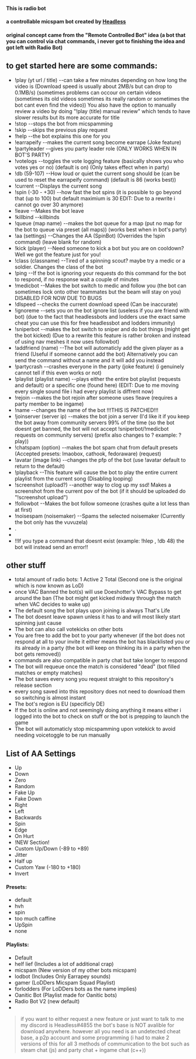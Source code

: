 #### This is radio bot
#### a controllable micspam bot created by [Headless](https://steamcommunity.com/id/HeadlessHorselessHorseman/)
#### original concept came from the "Remote Controlled Bot" idea (a bot that you can control via chat commands, i never got to finishing the idea and got left with Radio Bot)

## to get started here are some commands:
- !play (yt url / title)  --can take a few minutes depending on how long the video is (Download speed is usually about 2MB/s but can drop to 0.1MB/s) (sometimes problems can occour on certain videos (sometimes its old videos sometimes its really random or sometimes the bot cant even find the video)) You also have the option to manually review a video by doing "!play (title) manual review" which tends to have slower results but its more accurate for title
- !stop                         --stops the bot from micspamming
- !skip                         --skips the previous play request
- !help                         --the bot explains this one for you
- !earrapeify                   --makes the current song become earrape (Joke feature)
- !partyleader                  --gives you party leader role (ONLY WORKS WHEN IN BOT'S PARTY)
- !votelogs                     --toggles the vote logging feature (basically shows you who votes yes or no) (default is on) (Only takes effect when in party)
- !db (59-107)                  --How loud or quiet the current song should be (can be used to reset the earrapeify command) (default is 86 (works best))
- !current                      --Displays the current song
- !spin (-30 - +30)             --how fast the bot spins (it is possible to go beyond that (up to 100) but default maximium is 30 EDIT: Due to a rewrite i cannot go over 30 anymore)
- !leave                        --Makes the bot leave
- !killbind                     --killbinds
- !queue (map name)             --makes the bot queue for a map (put no map for the bot to queue via preset (all maps)) (works best when in bot's party)
- !aa (settings)                --Changes the AA (SpinBot) (Overrides the !spin command) (leave blank for random)
- !kick (player)                --Need someone to kick a bot but you are on cooldown? Well we got the feature just for you!
- !class (classname)            --Tired of a spinning scout? maybe try a medic or a soldier. Changes the class of the bot
- !ping                         --If the bot is ignoring your requests do this command for the bot to respond, if no response wait a couple of minutes
- !medicbot                     --Makes the bot switch to medic and follow you (the bot can sometimes lock onto other teammates but the beam will stay on you) DISABLED FOR NOW DUE TO BUGS
- !dlspeed                      --checks the current download speed (Can be inaccurate)
- !ignoreme                     --sets you on the bot ignore list (useless if you are friend with bot) (due to the fact that headlessbots and lodders use the exact same cheat you can use this for free headlessbot and lodders immunity)
- !sniperbot                    --makes the bot switch to sniper and do bot things (might get the bot kicked) (Due to a rewrite this feature is rather broken and instead of using nav meshes it now uses followbot)
- !addfriend (name)             --The bot will automaticly add the given player as a friend (Useful if someone cannot add the bot) Alternatively you can send the command without a name and it will add you instead
- !partycrash                   --crashes everyone in the party (joke feature) (i genuinely cannot tell if this even works or not)
- !playlist (playlist name)     --plays either the entire bot playlist (requests and default) or a specific one (found here) (EDIT: Due to me moving every single sound file i had every playlist is diffrent now)
- !rejoin                       --makes the bot rejoin after someone uses !leave (requires a party member to be ingame)
- !name                         --changes the name of the bot !!!THIS IS PATCHED!!!
- !joinserver (server ip)       --makes the bot join a server (I'd like it if you keep the bot away from community servers 99% of the time (so the bot doesnt get banned, the bot will not accept !sniperbot/!medicbot requests on community servers) (prefix also changes to ? example: ?play))
- !chatspam (option)            --makes the bot spam chat from default presets (Accepted presets: lmaobox, cathook, fedoraware) (request)
- !avatar (image link)          --changes the pfp of the bot (use !avatar default to return to the default)
- !playback                     --This feature will cause the bot to play the entire current playlist from the current song (Disabling looping)
- !screenshot (upload?)         --another way to clog up my ssd! Makes a screenshot from the current pov of the bot (if it should be uploaded do "!screenshot upload")
- !followbot                    --Makes the bot follow someone (crashes quite a lot less than at first)
- !noisespam (noisemaker)  --Spams the selected noisemaker (Currently the bot only has the vuvuzela)
- .
-
- !!If you type a command that doesnt exist (example: !hlep , !db 48) the bot will instead send an error!!

## other stuff
- total amount of radio bots: 1 Active 2 Total (Second one is the original which is now known as LoD)
- once VAC Banned the bot(s) will use Doeshotter's VAC Bypass to get around the ban (The bot might get kicked midway through the match when VAC decides to wake up)
- The default song the bot plays upon joining is always That's Life
- The bot doesnt leave spawn unless it has to and will most likely start spinning just cause
- The bot can also call votekicks on other bots
- You are free to add the bot to your party whenever (if the bot does not respond at all to your invite it either means the bot has blacklisted you or its already in a party (the bot will keep on thinking its in a party when the bot gets removed))
- commands are also compatible in party chat but take longer to respond
- The bot will requeue once the match is considered "dead" (bot filled matches or empty matches)
- The bot saves every song you request straight to this repository's release section
- every song saved into this repository does not need to download them so switching is almost instant
- The bot's region is EU (specificly DE)
- If the bot is online and not seemingly doing anything it means either i logged into the bot to check on stuff or the bot is prepping to launch the game
- The bot will automaticly stop micspamming upon votekick to avoid needing voicetoggle to be run manually

## List of AA Settings
- Up
- Down
- Zero
- Random
- Fake Up
- Fake Down
- Right
- Left
- Backwards
- Spin
- Edge
- On Hurt
- !NEW Section!
- Custom Up/Down (-89 to +89)
- Jitter
- Half up
- Custom Yaw (-180 to +180)
- Invert

#### Presets:
- default
- hvh
- spin
- too much caffine
- UpSpin
- none
#### Playlists:
- Default
- helf lief (Includes a lot of additional crap)
- micspam (New version of my other bots micspam)
- lodbot (Includes Only Earrapey sounds)
- gamer (LoDDers Micspam Squad Playlist)
- forlodders (For LoDDers bots as the name implies)
- Oanitic Bot (Playlist made for Oanitic bots)
- Radio Bot V2 (new default)
- 
> if you want to either request a new feature or just want to talk to me my discord is Headless#4855
> the bot's base is NOT avalible for download anywhere.
> however all you need is an undetected cheat base, a p2p account and some programming (i had to make 2 versions of this for all 3 methods of communication to the bot such as steam chat (js) and party chat + ingame chat (c++))
